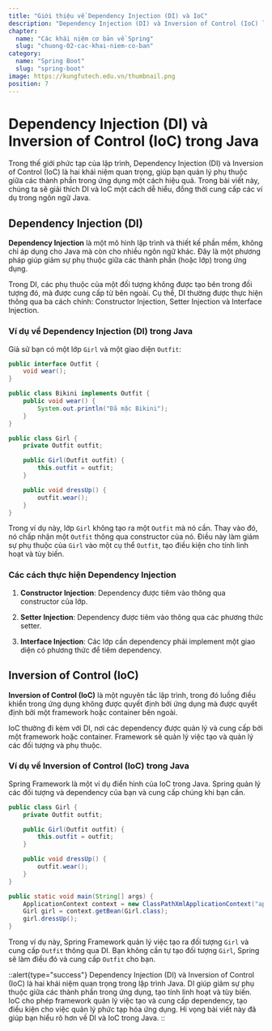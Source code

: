 ```yaml
---
title: "Giới thiệu về Dependency Injection (DI) và IoC"
description: "Dependency Injection (DI) và Inversion of Control (IoC) là hai khái niệm quan trọng trong lập trình Java. DI giúp giảm sự phụ thuộc giữa các thành phần trong ứng dụng, tạo tính linh hoạt và tùy biến."
chapter:
  name: "Các khái niệm cơ bản về Spring"
  slug: "chuong-02-cac-khai-niem-co-ban"
category:
  name: "Spring Boot"
  slug: "spring-boot"
image: https://kungfutech.edu.vn/thumbnail.png
position: 7
---
```


# Dependency Injection (DI) và Inversion of Control (IoC) trong Java

Trong thế giới phức tạp của lập trình, Dependency Injection (DI) và Inversion of Control (IoC) là hai khái niệm quan trọng, giúp bạn quản lý phụ thuộc giữa các thành phần trong ứng dụng một cách hiệu quả. Trong bài viết này, chúng ta sẽ giải thích DI và IoC một cách dễ hiểu, đồng thời cung cấp các ví dụ trong ngôn ngữ Java.

## Dependency Injection (DI)

**Dependency Injection** là một mô hình lập trình và thiết kế phần mềm, không chỉ áp dụng cho Java mà còn cho nhiều ngôn ngữ khác. Đây là một phương pháp giúp giảm sự phụ thuộc giữa các thành phần (hoặc lớp) trong ứng dụng.

Trong DI, các phụ thuộc của một đối tượng không được tạo bên trong đối tượng đó, mà được cung cấp từ bên ngoài. Cụ thể, DI thường được thực hiện thông qua ba cách chính: Constructor Injection, Setter Injection và Interface Injection.

### Ví dụ về Dependency Injection (DI) trong Java

Giả sử bạn có một lớp `Girl` và một giao diện `Outfit`:

```java
public interface Outfit {
    void wear();
}

public class Bikini implements Outfit {
    public void wear() {
        System.out.println("Đã mặc Bikini");
    }
}

public class Girl {
    private Outfit outfit;

    public Girl(Outfit outfit) {
        this.outfit = outfit;
    }

    public void dressUp() {
        outfit.wear();
    }
}
```

Trong ví dụ này, lớp `Girl` không tạo ra một `Outfit` mà nó cần. Thay vào đó, nó chấp nhận một `Outfit` thông qua constructor của nó. Điều này làm giảm sự phụ thuộc của `Girl` vào một cụ thể `Outfit`, tạo điều kiện cho tính linh hoạt và tùy biến.

### Các cách thực hiện Dependency Injection

1. **Constructor Injection**: Dependency được tiêm vào thông qua constructor của lớp.

2. **Setter Injection**: Dependency được tiêm vào thông qua các phương thức setter.

3. **Interface Injection**: Các lớp cần dependency phải implement một giao diện có phương thức để tiêm dependency.

## Inversion of Control (IoC)

**Inversion of Control (IoC)** là một nguyên tắc lập trình, trong đó luồng điều khiển trong ứng dụng không được quyết định bởi ứng dụng mà được quyết định bởi một framework hoặc container bên ngoài.

IoC thường đi kèm với DI, nơi các dependency được quản lý và cung cấp bởi một framework hoặc container. Framework sẽ quản lý việc tạo và quản lý các đối tượng và phụ thuộc.

### Ví dụ về Inversion of Control (IoC) trong Java

Spring Framework là một ví dụ điển hình của IoC trong Java. Spring quản lý các đối tượng và dependency của bạn và cung cấp chúng khi bạn cần.

```java
public class Girl {
    private Outfit outfit;

    public Girl(Outfit outfit) {
        this.outfit = outfit;
    }

    public void dressUp() {
        outfit.wear();
    }
}

public static void main(String[] args) {
    ApplicationContext context = new ClassPathXmlApplicationContext("applicationContext.xml");
    Girl girl = context.getBean(Girl.class);
    girl.dressUp();
}
```

Trong ví dụ này, Spring Framework quản lý việc tạo ra đối tượng `Girl` và cung cấp `Outfit` thông qua DI. Bạn không cần tự tạo đối tượng `Girl`, Spring sẽ làm điều đó và cung cấp `Outfit` cho bạn.

::alert{type="success"}
Dependency Injection (DI) và Inversion of Control (IoC) là hai khái niệm quan trọng trong lập trình Java. DI giúp giảm sự phụ thuộc giữa các thành phần trong ứng dụng, tạo tính linh hoạt và tùy biến. IoC cho phép framework quản lý việc tạo và cung cấp dependency, tạo điều kiện cho việc quản lý phức tạp hóa ứng dụng. Hi vọng bài viết này đã giúp bạn hiểu rõ hơn về DI và IoC trong Java.
::
